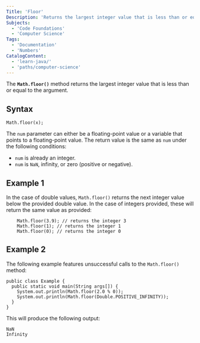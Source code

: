 ```yaml
---
Title: 'Floor'
Description: 'Returns the largest integer value that is less than or equal to the argument. When the provided value is either an integer, zero, not a number, or positive or negative infinity.'
Subjects:
  - 'Code Foundations'
  - 'Computer Science'
Tags: 
  - 'Documentation'
  - 'Numbers'
CatalogContent: 
  - 'learn-java/'
  - 'paths/computer-science'
---
```


The **`Math.floor()`** method returns the largest integer value that is less than or equal to the argument.

## Syntax

```pseudo
Math.floor(x);
```

The `num` parameter can either be a floating-point value or a variable that points to a floating-point value. The return value is the same as `num` under the following conditions:

- `num` is already an integer.
- `num` is `NaN`, infinity, or zero (positive or negative).

## Example 1

In the case of double values, `Math.floor()` returns the next integer value below the provided double value. In the case of integers provided, these will return the same value as provided:

```pseudo
    Math.floor(3.9); // returns the integer 3
    Math.floor(1); // returns the integer 1
    Math.floor(0); // returns the integer 0
```

## Example 2

The following example features unsuccessful calls to the `Math.floor()` method:

```pseudo
public class Example {
  public static void main(String args[]) {
    System.out.println(Math.floor(2.0 % 0));
    System.out.println(Math.floor(Double.POSITIVE_INFINITY));
  }
}
```

This will produce the following output:

```shell
NaN
Infinity
```
